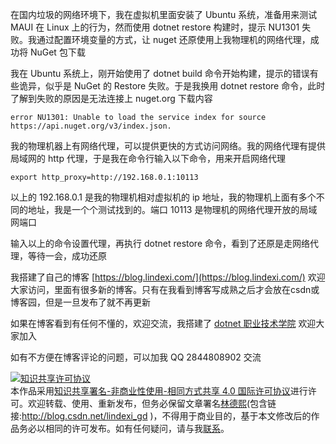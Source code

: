 
在国内垃圾的网络环境下，我在虚拟机里面安装了 Ubuntu 系统，准备用来测试 MAUI 在 Linux 上的行为，然而使用 dotnet restore 构建时，提示 NU1301 失败。我通过配置环境变量的方式，让 nuget 还原使用上我物理机的网络代理，成功将 NuGet 包下载

<!--more-->


<!-- CreateTime:2022/8/16 21:13:19 -->

<!-- 发布 -->
<!-- 博客 -->

我在 Ubuntu 系统上，刚开始使用了 dotnet build 命令开始构建，提示的错误有些诡异，似乎是 NuGet 的 Restore 失败。于是我换用 dotnet restore 命令，此时了解到失败的原因是无法连接上 nuget.org 下载内容

```
error NU1301: Unable to load the service index for source https://api.nuget.org/v3/index.json.
```

我的物理机器上有网络代理，可以提供更快的方式访问网络。我的网络代理有提供局域网的 http 代理，于是我在命令行输入以下命令，用来开启网络代理

```
export http_proxy=http://192.168.0.1:10113
```

以上的 192.168.0.1 是我的物理机相对虚拟机的 ip 地址，我的物理机上面有多个不同的地址，我是一个个测试找到的。端口 10113 是物理机的网络代理开放的局域网端口

输入以上的命令设置代理，再执行 dotnet restore 命令，看到了还原是走网络代理，等待一会，成功还原



我搭建了自己的博客 [https://blog.lindexi.com/](https://blog.lindexi.com/) 欢迎大家访问，里面有很多新的博客。只有在我看到博客写成熟之后才会放在csdn或博客园，但是一旦发布了就不再更新

如果在博客看到有任何不懂的，欢迎交流，我搭建了 [dotnet 职业技术学院](https://t.me/dotnet_campus) 欢迎大家加入

如有不方便在博客评论的问题，可以加我 QQ 2844808902 交流

<a rel="license" href="http://creativecommons.org/licenses/by-nc-sa/4.0/"><img alt="知识共享许可协议" style="border-width:0" src="https://licensebuttons.net/l/by-nc-sa/4.0/88x31.png" /></a><br />本作品采用<a rel="license" href="http://creativecommons.org/licenses/by-nc-sa/4.0/">知识共享署名-非商业性使用-相同方式共享 4.0 国际许可协议</a>进行许可。欢迎转载、使用、重新发布，但务必保留文章署名[林德熙](http://blog.csdn.net/lindexi_gd)(包含链接:http://blog.csdn.net/lindexi_gd )，不得用于商业目的，基于本文修改后的作品务必以相同的许可发布。如有任何疑问，请与我[联系](mailto:lindexi_gd@163.com)。
